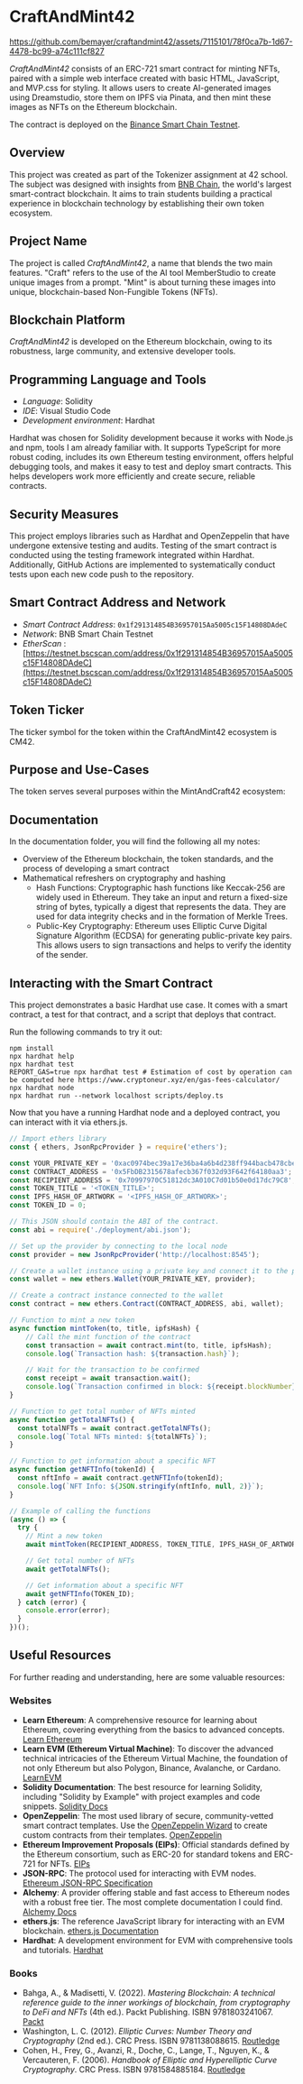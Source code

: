 # CraftAndMint42

https://github.com/bemayer/craftandmint42/assets/7115101/78f0ca7b-1d67-4478-bc99-a74c111cf827

*CraftAndMint42* consists of an ERC-721 smart contract for minting NFTs, paired with a simple web interface created with basic HTML, JavaScript, and MVP.css for styling. It allows users to create AI-generated images using Dreamstudio, store them on IPFS via Pinata, and then mint these images as NFTs on the Ethereum blockchain.

The contract is deployed on the [Binance Smart Chain Testnet](https://testnet.bscscan.com/address/0x1f291314854B36957015Aa5005c15F14808DAdeC).

## Overview
This project was created as part of the Tokenizer assignment at 42 school. The subject was designed with insights from [BNB Chain](https://www.bnbchain.org/), the world's largest smart-contract blockchain. It aims to train students building a practical experience in blockchain technology by establishing their own token ecosystem.

## Project Name
The project is called *CraftAndMint42*, a name that blends the two main features. "Craft" refers to the use of the AI tool MemberStudio to create unique images from a prompt. "Mint" is about turning these images into unique, blockchain-based Non-Fungible Tokens (NFTs).

## Blockchain Platform
*CraftAndMint42* is developed on the Ethereum blockchain, owing to its robustness, large community, and extensive developer tools.

## Programming Language and Tools
- *Language*: Solidity
- *IDE*: Visual Studio Code
- *Development environment*: Hardhat

Hardhat was chosen for Solidity development because it works with Node.js and npm, tools I am already familiar with. It supports TypeScript for more robust coding, includes its own Ethereum testing environment, offers helpful debugging tools, and makes it easy to test and deploy smart contracts. This helps developers work more efficiently and create secure, reliable contracts.

## Security Measures
This project employs libraries such as Hardhat and OpenZeppelin that have undergone extensive testing and audits.
Testing of the smart contract is conducted using the testing framework integrated within Hardhat.
Additionally, GitHub Actions are implemented to systematically conduct tests upon each new code push to the repository.

## Smart Contract Address and Network
- *Smart Contract Address*: `0x1f291314854B36957015Aa5005c15F14808DAdeC`
- *Network*: BNB Smart Chain Testnet
- *EtherScan* : [https://testnet.bscscan.com/address/0x1f291314854B36957015Aa5005c15F14808DAdeC](https://testnet.bscscan.com/address/0x1f291314854B36957015Aa5005c15F14808DAdeC)

## Token Ticker
The ticker symbol for the token within the CraftAndMint42 ecosystem is CM42.

## Purpose and Use-Cases
The token serves several purposes within the MintAndCraft42 ecosystem:

## Documentation
In the documentation folder, you will find the following all my notes:
- Overview of the Ethereum blockchain, the token standards, and the process of developing a smart contract
- Mathematical refreshers on cryptography and hashing
  - Hash Functions: Cryptographic hash functions like Keccak-256 are widely used in Ethereum. They take an input and return a fixed-size string of bytes, typically a digest that represents the data. They are used for data integrity checks and in the formation of Merkle Trees.
  - Public-Key Cryptography: Ethereum uses Elliptic Curve Digital Signature Algorithm (ECDSA) for generating public-private key pairs. This allows users to sign transactions and helps to verify the identity of the sender.


## Interacting with the Smart Contract

This project demonstrates a basic Hardhat use case. It comes with a smart contract, a test for that contract, and a script that deploys that contract.

Run the following commands to try it out:

```shell
npm install
npx hardhat help
npx hardhat test
REPORT_GAS=true npx hardhat test # Estimation of cost by operation can be computed here https://www.cryptoneur.xyz/en/gas-fees-calculator/
npx hardhat node
npx hardhat run --network localhost scripts/deploy.ts
```

Now that you have a running Hardhat node and a deployed contract, you can interact with it via ethers.js.

```javascript
// Import ethers library
const { ethers, JsonRpcProvider } = require('ethers');

const YOUR_PRIVATE_KEY = '0xac0974bec39a17e36ba4a6b4d238ff944bacb478cbed5efcae784d7bf4f2ff80';
const CONTRACT_ADDRESS = '0x5FbDB2315678afecb367f032d93F642f64180aa3';
const RECIPIENT_ADDRESS = '0x70997970C51812dc3A010C7d01b50e0d17dc79C8';
const TOKEN_TITLE = '<TOKEN_TITLE>';
const IPFS_HASH_OF_ARTWORK = '<IPFS_HASH_OF_ARTWORK>';
const TOKEN_ID = 0;

// This JSON should contain the ABI of the contract.
const abi = require('./deployment/abi.json');

// Set up the provider by connecting to the local node
const provider = new JsonRpcProvider('http://localhost:8545');

// Create a wallet instance using a private key and connect it to the provider
const wallet = new ethers.Wallet(YOUR_PRIVATE_KEY, provider);

// Create a contract instance connected to the wallet
const contract = new ethers.Contract(CONTRACT_ADDRESS, abi, wallet);

// Function to mint a new token
async function mintToken(to, title, ipfsHash) {
	// Call the mint function of the contract
	const transaction = await contract.mint(to, title, ipfsHash);
	console.log(`Transaction hash: ${transaction.hash}`);

	// Wait for the transaction to be confirmed
	const receipt = await transaction.wait();
	console.log(`Transaction confirmed in block: ${receipt.blockNumber}`);
}

// Function to get total number of NFTs minted
async function getTotalNFTs() {
  const totalNFTs = await contract.getTotalNFTs();
  console.log(`Total NFTs minted: ${totalNFTs}`);
}

// Function to get information about a specific NFT
async function getNFTInfo(tokenId) {
  const nftInfo = await contract.getNFTInfo(tokenId);
  console.log(`NFT Info: ${JSON.stringify(nftInfo, null, 2)}`);
}

// Example of calling the functions
(async () => {
  try {
    // Mint a new token
    await mintToken(RECIPIENT_ADDRESS, TOKEN_TITLE, IPFS_HASH_OF_ARTWORK);

    // Get total number of NFTs
    await getTotalNFTs();

    // Get information about a specific NFT
    await getNFTInfo(TOKEN_ID);
  } catch (error) {
    console.error(error);
  }
})();
```

## Useful Resources
For further reading and understanding, here are some valuable resources:

### Websites
- **Learn Ethereum**: A comprehensive resource for learning about Ethereum, covering everything from the basics to advanced concepts. [Learn Ethereum](https://ethereum.org/en/learn/)
- **Learn EVM (Ethereum Virtual Machine)**: To discover the advanced technical intricacies of the Ethereum Virtual Machine, the foundation of not only Ethereum but also Polygon, Binance, Avalanche, or Cardano. [LearnEVM](https://learnevm.com/)
- **Solidity Documentation**: The best resource for learning Solidity, including "Solidity by Example" with project examples and code snippets. [Solidity Docs](https://docs.soliditylang.org/en/)
- **OpenZeppelin**: The most used library of secure, community-vetted smart contract templates. Use the [OpenZeppelin Wizard](https://wizard.openzeppelin.com/) to create custom contracts from their templates. [OpenZeppelin](https://docs.openzeppelin.com/)
- **Ethereum Improvement Proposals (EIPs)**: Official standards defined by the Ethereum consortium, such as ERC-20 for standard tokens and ERC-721 for NFTs. [EIPs](https://eips.ethereum.org/all)
- **JSON-RPC**: The protocol used for interacting with EVM nodes. [Ethereum JSON-RPC Specification](https://ethereum.github.io/execution-apis/api-documentation/)
- **Alchemy**: A provider offering stable and fast access to Ethereum nodes with a robust free tier. The most complete documentation I could find. [Alchemy Docs](https://docs.alchemy.com/)
- **ethers.js**: The reference JavaScript library for interacting with an EVM blockchain. [ethers.js Documentation](https://docs.ethers.org/)
- **Hardhat**: A development environment for EVM with comprehensive tools and tutorials. [Hardhat](https://hardhat.org/docs)

### Books
- Bahga, A., & Madisetti, V. (2022). *Mastering Blockchain: A technical reference guide to the inner workings of blockchain, from cryptography to DeFi and NFTs* (4th ed.). Packt Publishing. ISBN 9781803241067. [Packt](https://www.packtpub.com/en-us/product/mastering-blockchain-9781803241067)
- Washington, L. C. (2012). *Elliptic Curves: Number Theory and Cryptography* (2nd ed.). CRC Press. ISBN 9781138088615. [Routledge](https://www.routledge.com/Elliptic-Curves-Number-Theory-and-Cryptography/Washington/p/book/9781138088615)
- Cohen, H., Frey, G., Avanzi, R., Doche, C., Lange, T., Nguyen, K., & Vercauteren, F. (2006). *Handbook of Elliptic and Hyperelliptic Curve Cryptography*. CRC Press. ISBN 9781584885184. [Routledge](https://www.routledge.com/Handbook-of-Elliptic-and-Hyperelliptic-Curve-Cryptography/Cohen-Frey-Avanzi-Doche-Lange-Nguyen-Vercauteren/p/book/9781584885184)
